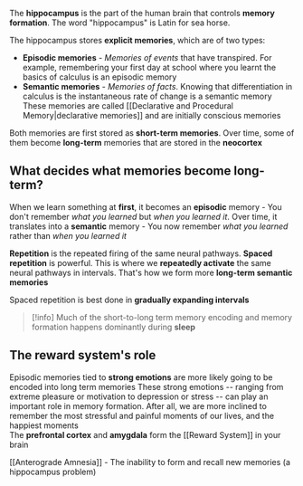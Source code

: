 The **hippocampus** is the part of the human brain that controls **memory formation**. The word "hippocampus" is Latin for sea horse.

The hippocampus stores **explicit memories**, which are of two types:
- **Episodic memories** - *Memories of events* that have transpired. For example, remembering your first day at school where you learnt the basics of calculus is an episodic memory
- **Semantic memories** - *Memories of facts*. Knowing that differentiation in calculus is the instantaneous rate of change is a semantic memory
These memories are called [[Declarative and Procedural Memory|declarative memories]] and are initially conscious memories

Both memories are first stored as **short-term memories**. Over time, some of them become **long-term** memories that are stored in the **neocortex**

## What decides what memories become long-term? 
When we learn something at **first**, it becomes an **episodic** memory - You don't remember *what you learned* but *when you learned it*. Over time, it translates into a **semantic** memory - You now remember *what you learned* rather than *when you learned it*

**Repetition** is the repeated firing of the same neural pathways. **Spaced repetition** is powerful. This is where we **repeatedly activate** the same neural pathways in intervals. That's how we form more **long-term semantic memories**

Spaced repetition is best done in **gradually expanding intervals**

>[!info]
>Much of the short-to-long term memory encoding and memory formation happens dominantly during **sleep**

## The reward system's role
Episodic memories tied to **strong emotions** are more likely going to be encoded into long term memories
These strong emotions -- ranging from extreme pleasure or motivation to depression or stress -- can play an important role in memory formation. After all, we are more inclined to remember the most stressful and painful moments of our lives, and the happiest moments
\
The **prefrontal cortex** and **amygdala** form the [[Reward System]] in your brain

[[Anterograde Amnesia]] - The inability to form and recall new memories (a hippocampus problem)


